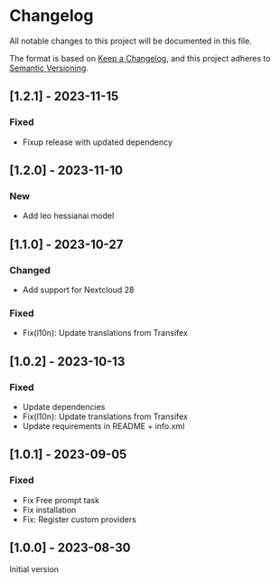 # Changelog
All notable changes to this project will be documented in this file.

The format is based on [Keep a Changelog](https://keepachangelog.com/en/1.0.0/),
and this project adheres to [Semantic Versioning](https://semver.org/spec/v2.0.0.html).

## [1.2.1] - 2023-11-15

### Fixed

- Fixup release with updated dependency

## [1.2.0] - 2023-11-10

### New

- Add leo hessianai model

## [1.1.0] - 2023-10-27

### Changed

- Add support for Nextcloud 28

### Fixed
- Fix(l10n): Update translations from Transifex

## [1.0.2] - 2023-10-13

### Fixed

- Update dependencies
- Fix(l10n): Update translations from Transifex
- Update requirements in README + info.xml

## [1.0.1] - 2023-09-05

### Fixed
 - Fix Free prompt task
 - Fix installation
 - Fix: Register custom providers

## [1.0.0] - 2023-08-30
Initial version
